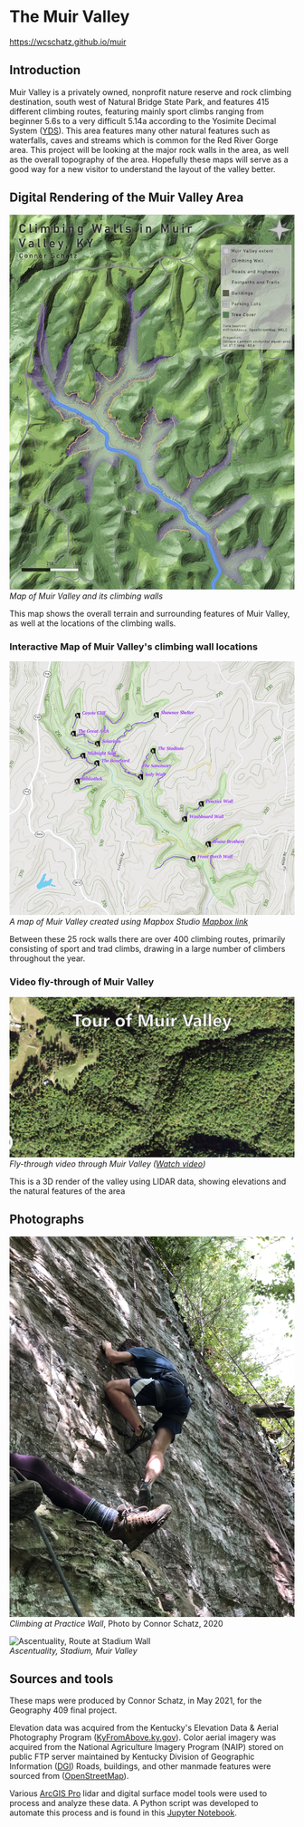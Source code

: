 # The Muir Valley

https://wcschatz.github.io/muir

## Introduction

Muir Valley is a privately owned, nonprofit nature reserve and rock climbing destination, south west of Natural Bridge State Park, and features 415 different climbing routes, featuring mainly sport climbs ranging from beginner 5.6s to a very difficult 5.14a according to the Yosimite Decimal System (<a href="https://en.wikipedia.org/wiki/Grade_(climbing)#Free_climbing_2">YDS</a>). This area features many other natural features such as waterfalls, caves and streams which is common for the Red River Gorge area. This project will be looking at the major rock walls in the area, as well as the overall topography of the area. Hopefully these maps will serve as a good way for a new visitor to understand the layout of the valley better.

## Digital Rendering of the Muir Valley Area

![Muir Valley basemap](images/Muir_Basemap.jpg)
*Map of Muir Valley and its climbing walls*

This map shows the overall terrain and surrounding features of Muir Valley, as well at the locations of the climbing walls.

### Interactive Map of Muir Valley's climbing wall locations
![Mapbox map of Muir Valley](images/mapbox.JPG)
*A map of Muir Valley created using Mapbox Studio [Mapbox link](mapbox/index.html)*

Between these 25 rock walls there are over 400 climbing routes, primarily consisting of sport and trad climbs, drawing in a large number of climbers throughout the year.

### Video fly-through of Muir Valley

![Fly-through through Muir Valley](images/flyby_screencap.JPG)
*Fly-through video through Muir Valley ([Watch video](https://youtu.be/K2IJF6lKVwI))*

This is a 3D render of the valley using LIDAR data, showing elevations and the natural features of the area


## Photographs

![Practice wall route](images/practice-wall.JPG)
*Climbing at Practice Wall*, Photo by Connor Schatz, 2020

![Ascentuality, Route at Stadium Wall](https://cdn2.apstatic.com/photos/climb/113903897_large_1512439749.jpg)     
*Ascentuality, Stadium, Muir Valley*

## Sources and tools

These maps were produced by Connor Schatz, in May 2021, for the Geography 409 final project.

Elevation data was acquired from the Kentucky's Elevation Data & Aerial Photography Program ([KyFromAbove.ky.gov](http://kyfromabove.ky.gov)). 
Color aerial imagery was acquired from the National Agriculture Imagery Program (NAIP) stored on public FTP server maintained by Kentucky Division of Geographic Information ([DGI](https://technology.ky.gov/gis/Pages/default.aspx))
Roads, buildings, and other manmade features were sourced from ([OpenStreetMap](https://www.openstreetmap.org/#map=17/37.72575/-83.63400)).

Various [ArcGIS Pro](https://www.esri.com/en-us/arcgis/products/arcgis-pro/resources) lidar and digital surface model tools were used to process and analyze these data. 
A Python script was developed to automate this process and is found in this [Jupyter Notebook](build-lidar-analysis.ipynb).
